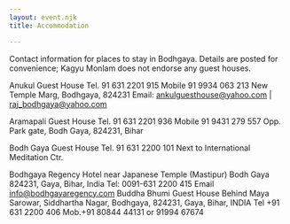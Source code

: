 ```yaml
---
layout: event.njk
title: Accommodation

---
```


Contact information for places to stay in Bodhgaya. Details are posted for convenience; Kagyu Monlam does not endorse any guest houses.

Anukul Guest House
Tel. 91 631 2201 915
Mobile 91 9934 063 213
New Temple Marg, Bodhgaya, 824231
Email: ankulguesthouse@yahoo.com  | raj_bodhgaya@yahoo.com  

Aramapali Guest House
Tel. 91 631 2201 936
Mobile 91 9431 279 557
Opp. Park gate, Bodh Gaya, 824231, Bihar

Bodh Gaya Guest House
Tel. 91 631 2200 101
Next to International Meditation Ctr.

Bodhgaya Regency Hotel
near Japanese Temple (Mastipur)
Bodh Gaya 824231, Gaya, Bihar, India
Tel: 0091-631 2200 415
Email info@bodhgayaregency.com
Buddha Bhumi Guest House 
Behind Maya Sarowar, Siddhartha Nagar,
Bodhgaya, 824231,
Gaya, Bihar, INDIA
Tel +91 631 2200 406 
Mob.+91 80844 44131 or 91994 67674 
